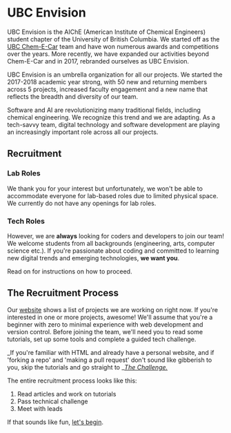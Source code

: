 # UBC Envision

UBC Envision is the AIChE \(American Institute of Chemical Engineers\) student chapter of the University of British Columbia. We started off as the [UBC Chem-E-Car](http://www.ubcchemecar.com/) team and have won numerous awards and competitions over the years. More recently, we have expanded our activities beyond Chem-E-Car and in 2017, rebranded ourselves as UBC Envision.

UBC Envision is an umbrella organization for all our projects. We started the 2017-2018 academic year strong, with 50 new and returning members across 5 projects, increased faculty engagement and a new name that reflects the breadth and diversity of our team.

Software and AI are revolutionizing many traditional fields, including chemical engineering. We recognize this trend and we are adapting. As a tech-savvy team, digital technology and software development are playing an increasingly important role across all our projects.

## Recruitment

### Lab Roles

We thank you for your interest but unfortunately, we won't be able to accommodate everyone for lab-based roles due to limited physical space. We currently do not have any openings for lab roles.

### Tech Roles

However, we are **always** looking for coders and developers to join our team! We welcome students from all backgrounds \(engineering, arts, computer science etc.\). If you're passionate about coding and committed to learning new digital trends and emerging technologies, **we want you**.

Read on for instructions on how to proceed.

## The Recruitment Process

Our [website](https://www.ubcenvision.com) shows a list of projects we are working on right now. If you're interested in one or more projects, awesome! We'll assume that you're a beginner with zero to minimal experience with web development and version control. Before joining the team, we'll need you to read some tutorials, set up some tools and complete a guided tech challenge.

_If you're familiar with HTML and already have a personal website, and if 'forking a repo' and 'making a pull request' don't sound like gibberish to you, skip the tutorials and go straight to _[_The Challenge._](/the-challenge.md)

The entire recruitment process looks like this:

1. Read articles and work on tutorials
2. Pass technical challenge
3. Meet with leads

If that sounds like fun, [let's begin](/chapter1.md).

